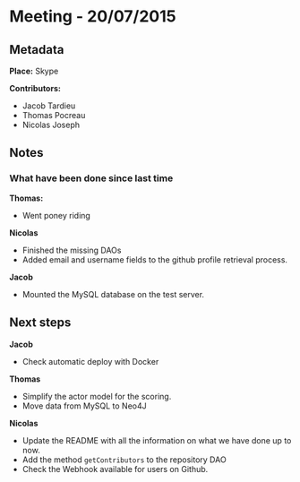 # Meeting - 20/07/2015

## Metadata

**Place:** Skype

**Contributors:**

* Jacob Tardieu
* Thomas Pocreau
* Nicolas Joseph

## Notes
### What have been done since last time
**Thomas:**

  * Went poney riding

**Nicolas**

  * Finished the missing DAOs
  * Added email and username fields to the github profile retrieval process.

**Jacob**
  * Mounted the MySQL database on the test server.

## Next steps

**Jacob**

* Check automatic deploy with Docker

**Thomas**

* Simplify the actor model for the scoring.
* Move data from MySQL to Neo4J

**Nicolas**

* Update the README with all the information on what we have done up to now.
* Add the method `getContributors` to the repository DAO
* Check the Webhook available for users on Github.
